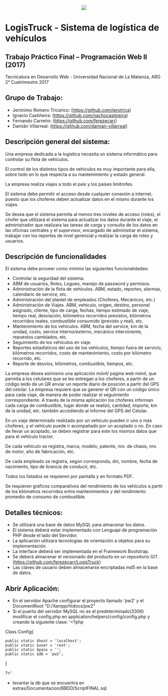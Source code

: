 <p align="center"><img src="http://i410.photobucket.com/albums/pp182/nacho_0804/img/logo1_zpsg8dv3qbn.png"></p>

# LogisTruck - Sistema de logística de vehículos

Trabajo Práctico Final – Programación Web II (2017)
------------------------------------

Tecnicatura en Desarrollo Web - Universidad Nacional de La Matanza, ARG
2° Cuatrimestre 2017


Grupo de Trabajo:
------------------------------------

+ Jerónimo Romero Tricarico: (https://github.com/jerotrica)
+ Ignacio Castiñeira: (https://github.com/nachocastineira)
+ Fernando Carreño: (https://github.com/ferezecarr)
+ Damián Villarreal: (https://github.com/damian-villarreal)

Descripción general del sistema:
------------------------------------

Una empresa dedicada a la logística necesita un sistema informático para controlar su flota de vehículos.

El control de los distintos tipos de vehículos es muy importante para ella, sobre todo en lo que respecta a
su mantenimiento y estado general.

La empresa realiza viajes a todo el país y los países limítrofes.

El sistema debe permitir el acceso desde cualquier conexión a internet, puesto que los choferes deben actualizar datos en el mismo durante los viajes.

Se desea que el sistema permita al menos tres niveles de acceso (roles), el chofer que utilizará el sistema para actualizar los datos durante el viaje, el administrador que realizara las tareas de carga y consulta de
los datos en las oficinas centrales y el supervisor, encargado de administrar el sistema, trabajar con los reportes de nivel gerencial y realizar la carga de roles y usuarios.


Descripción de funcionalidades
------------------------------------

El sistema debe proveer como mínimo las siguientes funcionalidades:

+ Controlar la seguridad del sistema.
+ ABM de usuarios, Roles, Logueo, manejo de password y permisos.
+ Administración de la flota de vehículos. ABM, estado, reportes, alarmas, calendario de service, etc.
+ Administración del plantel de empleados (Choferes, Mecánicos, etc.)
+ Administración de Viajes. ABM, vehículo, origen, destino, personal asignado, cliente, tipo de carga, fechas, tiempo estimado de viaje, tiempo real, desviación, kilómetros recorridos previstos, kilómetros recorridos reales, combustible consumido (previsto y real), etc.
+ Mantenimiento de los vehículos. ABM, fecha del service, km de la unidad, costo, service interno/externo, mecánico interviniente, repuestos cambiados, etc.
+ Seguimiento de los vehículos en viaje.
+ Reportes estadísticos del uso de los vehículos, tiempo fuera de servicio, kilómetros recorridos, costo de mantenimiento, costo por kilómetro recorrido, etc.
+ Reporte de desvíos, kilómetros, combustible, tiempos, etc.



La empresa desea asimismo una aplicación móvil/ pagina web móvil, que permita a los celulares que se les entregan a los choferes, a partir de un código leído de un QR enviar un reporte diario de posición a partir del GPS del celular. La empresa requiere que se generer el QR con un código único para cada viaje,
de manera de poder realizar el seguimiento correspondiente. A través de la misma aplicación los
choferes informan cada carga de combustible, lugar donde se realizó, cantidad, importe, km de la
unidad, etc. también accediendo al informe del GPS del Celular.

En un viaje determinado realizado por un vehículo pueden ir uno o más choferes, y el vehículo puede ir
acompañado por un acoplado o no. En caso de llevar un acoplado, se deben registrar para este los
mismos datos que para el vehículo tractor.

De cada vehículo se registra, marca, modelo, patente, nro. de chasis, nro. de motor, año de fabricación,
etc.

De cada empleado se registra, según corresponda, dni, nombre, fecha de nacimiento, tipo de licencia de
conducir, etc.

Todos los listados se requieren por pantalla y en formato PDF.

Se requieren gráficos comparativos del rendimiento de los vehículos a partir de los kilómetros recorridos
entre mantenimientos y del rendimiento promedio de consumo de combustible.


Detalles técnicos:
----------------------

+ Se utilizará una base de datos MySQL para almacenar los datos.
+ El sistema deberá estar implementado con Lenguaje de programación PHP desde el lado del Servidor.
+ La aplicación utilizara tecnologías de orientación a objetos para su implementación.
+ La interface deberá ser implementada en el Framework Bootstrap.
+ Se deberá almacenar el versionado del producto en un repositorio GIT. (https://github.com/ferezecarr/LogisTruck)
+ Las claves de usuario deben almacenarse encriptadas md5 en la base de datos.

Abrir Aplicación:
----------------------

+ En el servidor Apache configurar el proyecto llamado 'pw2' y el DocumentRoot "D:/Xampp/htdocs/pw2"
+ Si el puerto del servidor MySQL no es el predeterminado(3306) modificar el config.php en application/helpers/config/config.php y creando la siguiente clase:
'<?php 

Class Config{

	public static $host = 'localhost';
	public static $user = 'root';
	public static $pass = '';
	public static $db = 'pw2';
}

 ?>'
 + levantar la db que se encuentra en extras/Documentacion/BBDD/ScriptFINAL.sql

